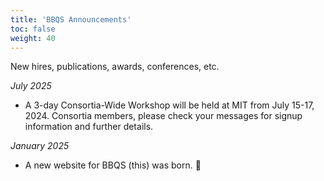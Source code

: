 ```yaml
---
title: 'BBQS Announcements'
toc: false
weight: 40
---
```


New hires, publications, awards, conferences, etc.

_July 2025_ <br>
- A 3-day Consortia-Wide Workshop will be held at MIT from July 15-17, 2024. Consortia members, please check your messages for signup information and further details.

_January 2025_ <br>
- A new website for BBQS (this) was born. 🎊